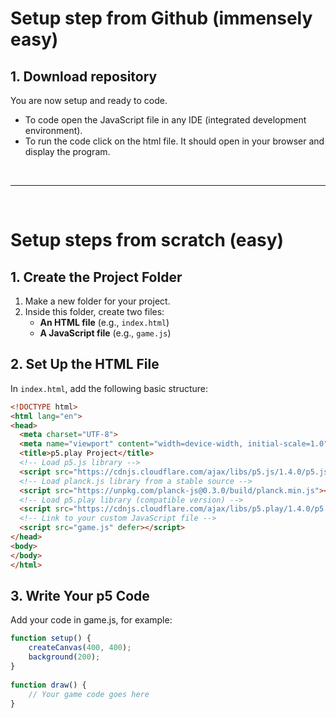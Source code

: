 <!-- the readme is written in markdown -->
# Setup step from Github (immensely easy)
## 1. Download repository

You are now setup and ready to code. 
- To code open the JavaScript file in any IDE (integrated development environment).
- To run the code click on the html file. It should open in your browser and display the program.

&nbsp;
&nbsp;
&nbsp;

---

&nbsp;
&nbsp;
&nbsp;

# Setup steps from scratch (easy)

## 1. Create the Project Folder

1. Make a new folder for your project.
2. Inside this folder, create two files:
   - **An HTML file** (e.g., `index.html`)
   - **A JavaScript file** (e.g., `game.js`)

## 2. Set Up the HTML File

In `index.html`, add the following basic structure:

```html
<!DOCTYPE html>
<html lang="en">
<head>
  <meta charset="UTF-8">
  <meta name="viewport" content="width=device-width, initial-scale=1.0">
  <title>p5.play Project</title>
  <!-- Load p5.js library -->
  <script src="https://cdnjs.cloudflare.com/ajax/libs/p5.js/1.4.0/p5.js"></script>
  <!-- Load planck.js library from a stable source -->
  <script src="https://unpkg.com/planck-js@0.3.0/build/planck.min.js"></script>
  <!-- Load p5.play library (compatible version) -->
  <script src="https://cdnjs.cloudflare.com/ajax/libs/p5.play/1.4.0/p5.play.min.js"></script>
  <!-- Link to your custom JavaScript file -->
  <script src="game.js" defer></script>
</head>
<body>
</body>
</html>
```

## 3. Write Your p5 Code

Add your code in game.js, for example:

```js
function setup() {
    createCanvas(400, 400);
    background(200);
}
  
function draw() {
    // Your game code goes here
}
```
